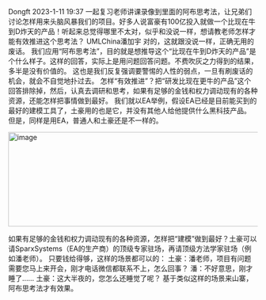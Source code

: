 Dongft 2023-1-11 19:37
一起复习老师讲课录像到里面的阿布思考法，让兄弟们讨论怎样用来头脑风暴我们的项目。好多人说富豪有100亿投入就做一个比现在牛到D炸天的产品！听起来总觉得哪里不太对，似乎和没说一样，想请教老师怎样才能有效推进这个思考法？
UMLChina潘加宇
对的，这就跟没说一样，正确无用的废话。
我们应用“阿布思考法”，目的就是想推导这个“比现在牛到D炸天的产品”是个什么样子。这样的回答，实际上是用问题回答问题。不费吹灰之力得到的结果，多半是没有价值的。
这也是我们反复强调要警惕的人性的弱点，一旦有刷废话的机会，就会不自觉地扑过去。
怎样“有效推进”？把“研发比现在更牛的产品”这个回答排除掉，然后，认真去调研和思考，如果有足够的金钱和权力调动现有的各种资源，还能怎样把事情做到最好。
我们就以EA举例，假设EA已经是目前能买到的最好的建模工具了，土豪用的也是它，并没有其他人给他提供什么黑科技产品。
但是，同样是用EA，普通人和土豪还是不一样的。

<img width="567" height="191" alt="image" src="https://github.com/user-attachments/assets/0355c298-62fa-4b80-b7b4-21df0e28212e" />

如果有足够的金钱和权力调动现有的各种资源，怎样把“建模”做到最好？土豪可以请SparxSystems（EA的生产商）的顶级专家驻场，再请顶级方法学家驻场（例如潘老师）。
只要钱给得够，这样的场景都可以的：
土豪：潘老师，项目有问题需要您马上来开会，刚才电话微信都联系不上，怎么回事？
潘：不好意思，刚才睡了……
土豪：这大半夜的，您怎么还睡觉了呢？
基于类似这样的场景来山寨，阿布思考法才有效果。
